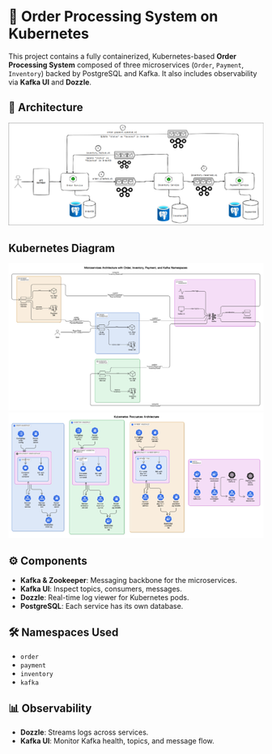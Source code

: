 # 🐘 Order Processing System on Kubernetes

This project contains a fully containerized, Kubernetes-based **Order Processing System** composed of three microservices (`Order`, `Payment`, `Inventory`) backed by PostgreSQL and Kafka. It also includes observability via **Kafka UI** and **Dozzle**.

## 🧱 Architecture

![Diagram](image.png)

## Kubernetes Diagram

![Diagram](diagram.png)
![Kubernetes-Diagram](kubernetes-diagram.png)

<!-- ![Diagram](diagram-trans.png) -->

## ⚙️ Components

- **Kafka & Zookeeper**: Messaging backbone for the microservices.
- **Kafka UI**: Inspect topics, consumers, messages.
- **Dozzle**: Real-time log viewer for Kubernetes pods.
- **PostgreSQL**: Each service has its own database.

## 🛠️ Namespaces Used

- `order`
- `payment`
- `inventory`
- `kafka`

## 📊 Observability

- **Dozzle**: Streams logs across services.
- **Kafka UI**: Monitor Kafka health, topics, and message flow.
